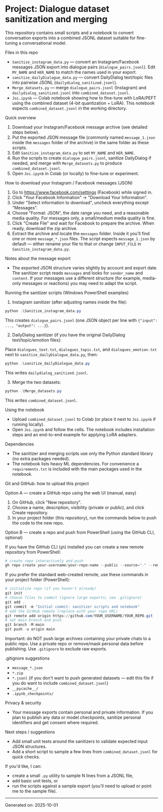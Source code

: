 # Project: Dialogue dataset sanitization and merging

This repository contains small scripts and a notebook to convert conversation exports into a combined JSONL dataset suitable for fine-tuning a conversational model.

Files in this repo

- `Sanitize_instagram_data.py` — convert an Instagram/Facebook messages JSON export into dialogue pairs (`dialogue_pairs.jsonl`). Edit `MY_NAME` and `HER_NAME` to match the names used in your export.
- `sanitize_dailyDialogue_data.py` — convert DailyDialog text/topic files into pairwise JSONL (`dailydialog_sanitized.jsonl`).
- `Merge_datasets.py` — merge `dialogue_pairs.jsonl` (Instagram) and `dailydialog_sanitized.jsonl` into `combined_dataset.jsonl`.
- `Joi.ipynb` — Colab notebook showing how to fine-tune with LoRA/PEFT using the combined dataset (4-bit quantization + LoRA). This notebook expects `combined_dataset.jsonl` in the working directory.

Quick overview

1. Download your Instagram/Facebook message archive (see detailed steps below).
2. Put the exported JSON message file (commonly named `message_1.json` inside the `messages` folder of the archive) in the same folder as these scripts.
3. Edit `Sanitize_instagram_data.py` to set `MY_NAME` and `HER_NAME`.
4. Run the scripts to create `dialogue_pairs.jsonl`, sanitize DailyDialog if needed, and merge with `Merge_datasets.py` to produce `combined_dataset.jsonl`.
5. Open `Joi.ipynb` in Colab (or locally) to fine-tune or experiment.

How to download your Instagram / Facebook messages (JSON)

1. Go to https://www.facebook.com/settings (Facebook) while signed in.
2. Click "Your Facebook Information" → "Download Your Information".
3. Under "Select information to download", uncheck everything except "Messages".
4. Choose "Format: JSON", the date range you need, and a reasonable media quality. For messages only, a small/medium media quality is fine.
5. Click "Create File" and wait for Facebook to prepare the archive. When ready, download the zip archive.
6. Extract the archive and locate the `messages` folder. Inside it you'll find one or more `message_*.json` files. The script expects `message_1.json` by default — either rename your file to that or change `INPUT_FILE` in `Sanitize_instagram_data.py`.

Notes about the message export

- The exported JSON structure varies slightly by account and export date. The sanitizer script reads `messages` and looks for `sender_name` and `content`. If your messages use a different structure (for example, media-only messages or reactions) you may need to adapt the script.

Running the sanitizer scripts (Windows PowerShell examples)

1. Instagram sanitizer (after adjusting names inside the file):

```powershell
python .\Sanitize_instagram_data.py
```

This creates `dialogue_pairs.jsonl` (one JSON object per line with `{"input": ..., "output": ...}`).

2. DailyDialog sanitizer (if you have the original DailyDialog text/topic/emotion files):

Place `dialogues_text.txt`, `dialogues_topic.txt`, and `dialogues_emotion.txt` next to `sanitize_dailyDialogue_data.py`, then:

```powershell
python .\sanitize_dailyDialogue_data.py
```

This writes `dailydialog_sanitized.jsonl`.

3. Merge the two datasets:

```powershell
python .\Merge_datasets.py
```

This writes `combined_dataset.jsonl`.

Using the notebook

- Upload `combined_dataset.jsonl` to Colab (or place it next to `Joi.ipynb` if running locally).
- Open `Joi.ipynb` and follow the cells. The notebook includes installation steps and an end-to-end example for applying LoRA adapters.

Dependencies

- The sanitizer and merging scripts use only the Python standard library (no extra packages needed).
- The notebook lists heavy ML dependencies. For convenience a `requirements.txt` is included with the main packages used in the notebook.

Git and GitHub: how to upload this project

Option A — create a GitHub repo using the web UI (manual, easy)

1. On GitHub, click "New repository".
2. Choose a name, description, visibility (private or public), and click Create repository.
3. In your project folder (this repository), run the commands below to push the code to the new repo.

Option B — create a repo and push from PowerShell (using the GitHub CLI, optional)

If you have the GitHub CLI (`gh`) installed you can create a new remote repository from PowerShell:

```powershell
# create repo interactively and push
gh repo create your-username/your-repo-name --public --source="." --remote=origin --push
```

If you prefer the standard web-created remote, use these commands in your project folder (PowerShell):

```powershell
# initialize repo (if you haven't already)
git init
# choose files to commit (ignore large exports; see .gitignore)
git add .
git commit -m "Initial commit: sanitizer scripts and notebook"
# add the GitHub remote (replace with your repo URL)
git remote add origin https://github.com/YOUR_USERNAME/YOUR_REPO.git
# set main branch and push
git branch -M main
git push -u origin main
```

Important: do NOT push large archives containing your private chats to a public repo. Use a private repo or remove/mask personal data before publishing. Use `.gitignore` to exclude raw exports.

.gitignore suggestions

- `message_*.json`
- `*.zip`
- `*.jsonl` (if you don't want to push generated datasets — edit this file if you do want to include `combined_dataset.jsonl`)
- `__pycache__/`
- `.ipynb_checkpoints/`

Privacy & security

- Your message exports contain personal and private information. If you plan to publish any data or model checkpoints, sanitize personal identifiers and get consent where required.

Next steps / suggestions

- Add small unit tests around the sanitizers to validate expected input JSON structures.
- Add a short script to sample a few lines from `combined_dataset.jsonl` for quick checks.

If you'd like, I can:

- create a small `.py` utility to sample N lines from a JSONL file,
- add basic unit tests, or
- run the scripts against a sample export (you'll need to upload or point me to the sample file).

---

Generated on: 2025-10-01
